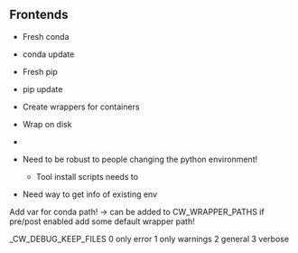 


## Frontends

- Fresh conda
- conda update
- Fresh pip
- pip update
- Create wrappers for containers
- Wrap on disk
-   

- Need to be robust to people changing the python environment!
    - Tool install scripts needs to 
- Need way to get info of existing env


Add var for conda path! -> can be added to CW_WRAPPER_PATHS
if pre/post enabled add some default wrapper path!

_CW_DEBUG_KEEP_FILES
0 only error
1 only warnings
2 general
3 verbose




